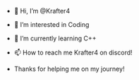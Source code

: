 - 👋 Hi, I’m @Krafter4
- 👀 I’m interested in Coding
- 🌱 I’m currently learning C++
- 📫 How to reach me Krafter4 on discord!

- Thanks for helping me on my journey!

